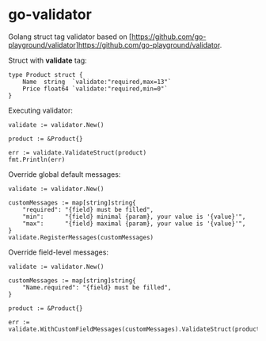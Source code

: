 # go-validator

Golang struct tag validator based on [https://github.com/go-playground/validator]https://github.com/go-playground/validator.

Struct with **validate** tag:
```
type Product struct {
	Name  string  `validate:"required,max=13"`
	Price float64 `validate:"required,min=0"`
}
```

Executing validator:
```
validate := validator.New()

product := &Product{}

err := validate.ValidateStruct(product)
fmt.Println(err)
```

Override global default messages:
```
validate := validator.New()

customMessages := map[string]string{
	"required": "{field} must be filled",
	"min":      "{field} minimal {param}, your value is '{value}'",
	"max":      "{field} maximal {param}, your value is '{value}'",
}
validate.RegisterMessages(customMessages)
```

Override field-level messages:
```
validate := validator.New()

customMessages := map[string]string{
	"Name.required": "{field} must be filled",
}

product := &Product{}

err := validate.WithCustomFieldMessages(customMessages).ValidateStruct(product)
 ```
